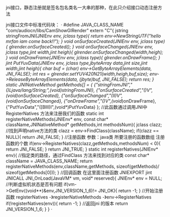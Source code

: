 jni接口，静态注册就是签名包名类名一大串的那种，在此只介绍接口动态注册方法

jni接口文件中标准代码块：
·
        #define JAVA_CLASS_NAME "com/audiocn/libs/CamShowGlRender"
        extern "C"{
        	 jstring stringFromJNI(JNIEnv *env, jclass type){
        		return  env->NewStringUTF("hello mrfan iam come back!!");
        	}
        	 void onSurfaceCreated(JNIEnv *env, jclass type){
        		glrender.onSurfaceCreated();
        	}
        	 void onSurfaceChanged(JNIEnv *env, jclass type,jint width,jint heigh){
        		glrender.onSurfaceChanged(width,heigh);
        	}
        	 void onDrawFrame(JNIEnv *env, jclass type){
        		glrender.onDrawFrame();
        	}
        	 jint PutYuvData(JNIEnv *env, jclass type,jbyteArray data,jint size,jint width,jint heigh){
        		char *buf = (char*) env->GetByteArrayElements(data, JNI_FALSE);
        		int res = glrender.setYUV420N21(width,heigh,buf,size);
        		env->ReleaseByteArrayElements(data, (jbyte*)buf, JNI_FALSE);
        		return res;
        	}
        	static JNINativeMethod getMethods[] = {
        	        {"stringFromJNI","()Ljava/lang/String;",(void*)stringFromJNI},
        			{"onSurfaceCreated","()V",(void*)onSurfaceCreated},
        			{"onSurfaceChanged","(II)V",(void*)onSurfaceChanged},
        			{"onDrawFrame","()V",(void*)onDrawFrame},
        			{"PutYuvData","([BIII)I",(void*)PutYuvData}
        	};
        	//此函数通过调用JNI中 RegisterNatives 方法来注册我们的函数
        	static int registerNativeMethods(JNIEnv* env, const char* className,JNINativeMethod* getMethods,int methodsNum){
        	    jclass clazz;
        	    //找到声明native方法的类
        	    clazz = env->FindClass(className);
        	    if(clazz == NULL){
        	        return JNI_FALSE;
        	    }
        	   //注册函数 参数：java类 所要注册的函数数组 注册函数的个数
        	    if(env->RegisterNatives(clazz,getMethods,methodsNum) < 0){
        	        return JNI_FALSE;
        	    }
        	    return JNI_TRUE;
        	}
        	static int registerNatives(JNIEnv* env){
        	    //指定类的路径，通过FindClass 方法来找到对应的类
        	    const char* className  = JAVA_CLASS_NAME;
        	    return registerNativeMethods(env,className,getMethods, sizeof(getMethods)/ sizeof(getMethods[0]));
        	}
        	//回调函数 在这里面注册函数
        	JNIEXPORT jint JNICALL JNI_OnLoad(JavaVM* vm, void* reserved){
        	    JNIEnv* env = NULL;
        	   //判断虚拟机状态是否有问题
        	    if(vm->GetEnv((void**)&env,JNI_VERSION_1_6)!= JNI_OK){
        	        return -1;
        	    }
        	    //开始注册函数 registerNatives -》registerNativeMethods -》env->RegisterNatives
        	    if(!registerNatives(env)){
        	        return -1;
        	    }
        	    //返回jni 的版本
        	    return JNI_VERSION_1_6;
        	}
        }
·

